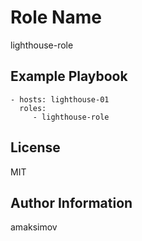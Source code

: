 Role Name
=========

lighthouse-role


Example Playbook
----------------


    - hosts: lighthouse-01
      roles:
         - lighthouse-role

License
-------

MIT

Author Information
------------------

amaksimov

